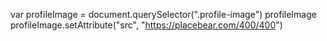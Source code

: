 <!-- 1)
Select the element that contains the profile image (hint: look for the class). Change the src attribute so it points to a picture of your choosing instead. -->

var profileImage = document.querySelector(".profile-image")
profileImage
profileImage.setAttribute("src", "https://placebear.com/400/400")
